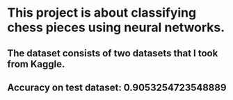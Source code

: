 # This project is about classifying chess pieces using neural networks.
## The dataset consists of two datasets that I took from Kaggle.
## Accuracy on test dataset: 0.9053254723548889

